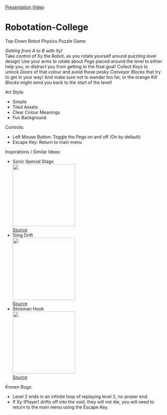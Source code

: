 [Presentation Video](https://youtu.be/lgAbg9JNwuA)
# Robotation-College
 Top-Down Robot Physics Puzzle Game

*Getting from A to B with Xy!*\
Take control of Xy the Robot, as you rotate yourself around puzzling level design!
Use your arms to rotate about *Pegs* placed around the level to either help you, or distract you from getting to the final goal!
Collect *Keys* to unlock *Doors* of that colour and avoid those pesky *Conveyor Blocks* that try to get in your way!
And make sure not to wander too far, or the orange *Kill Blocks* might send you back to the start of the level!

Art Style:
- Simple
- Tiled Assets
- Clear Colour Meanings
- Fun Background

Controls:
- Left Mouse Button: Toggle the Pegs on and off (On by default)
- Escape Key: Return to main menu

Inspirations / Similar Ideas:
- Sonic Special Stage\
<img src="https://i.redd.it/irtnjq4rgir81.gif" width="200">\
[Source](https://i.redd.it/irtnjq4rgir81.gif)
- Sling Drift\
<img src="https://picx.zhimg.com/50/v2-316de9bb29127fb2cdc63fa9039a2e6e_720w.gif" width="200">\
[Source](https://picx.zhimg.com/50/v2-316de9bb29127fb2cdc63fa9039a2e6e_720w.gif?source=1940ef5c)
- Stickman Hook\
<img src="https://picx.zhimg.com/v2-a020e18f435e5151ef3d1496985e4a39_720w.gif" width="200">\
[Source](https://picx.zhimg.com/v2-a020e18f435e5151ef3d1496985e4a39_720w.gif?source=172ae18b)

Known Bugs:
- Level 2 ends in an infinite loop of replaying level 2, no proper end.
- If Xy (Player) drifts off into the void, they will not die, you will need to return to the main menu using the Escape Key.
